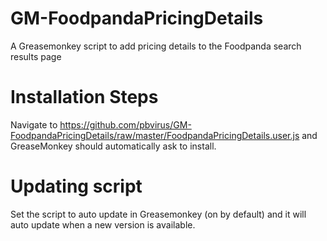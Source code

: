# GM-FoodpandaPricingDetails
A Greasemonkey script to add pricing details to the Foodpanda search results page

# Installation Steps
Navigate to https://github.com/pbvirus/GM-FoodpandaPricingDetails/raw/master/FoodpandaPricingDetails.user.js and GreaseMonkey should automatically ask to install.

# Updating script
Set the script to auto update in Greasemonkey (on by default) and it will auto update when a new version is available.